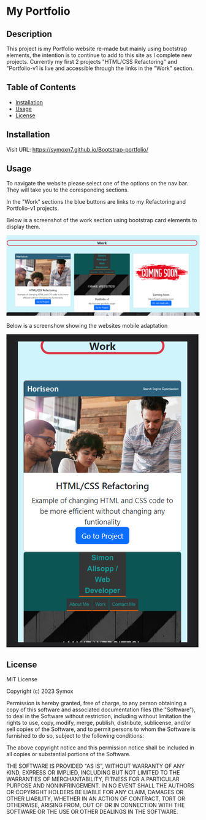 # My Portfolio

## Description

This project is my Portfolio website re-made but mainly using bootstrap elements, the intention is to continue to add to this site as I complete new projects. Currently my first 2 projects "HTML/CSS Refactoring" and "Portfolio-v1 is live and accessible through the links in the "Work" section.

## Table of Contents

* [Installation](#installation)
* [Usage](#usage)
* [License](#license)

## Installation

Visit URL: https://symoxn7.github.io/Bootstrap-portfolio/

## Usage 

To navigate the website please select one of the options on the nav bar. They will take you to the coresponding sections.

In the "Work" sections the blue buttons are links to my Refactoring and Portfolio-v1 projects.

Below is a screenshot of the work section using bootstrap card elements to display them.


![My Prortfolio](assets/images/work-scrn.PNG)


Below is a screenshow showing the websites mobile adaptation


![My Mobile Prortfolio](assets/images/mobile-work-scrn.PNG)


## License

MIT License

Copyright (c) 2023 Symox

Permission is hereby granted, free of charge, to any person obtaining a copy
of this software and associated documentation files (the "Software"), to deal
in the Software without restriction, including without limitation the rights
to use, copy, modify, merge, publish, distribute, sublicense, and/or sell
copies of the Software, and to permit persons to whom the Software is
furnished to do so, subject to the following conditions:

The above copyright notice and this permission notice shall be included in all
copies or substantial portions of the Software.

THE SOFTWARE IS PROVIDED "AS IS", WITHOUT WARRANTY OF ANY KIND, EXPRESS OR
IMPLIED, INCLUDING BUT NOT LIMITED TO THE WARRANTIES OF MERCHANTABILITY,
FITNESS FOR A PARTICULAR PURPOSE AND NONINFRINGEMENT. IN NO EVENT SHALL THE
AUTHORS OR COPYRIGHT HOLDERS BE LIABLE FOR ANY CLAIM, DAMAGES OR OTHER
LIABILITY, WHETHER IN AN ACTION OF CONTRACT, TORT OR OTHERWISE, ARISING FROM,
OUT OF OR IN CONNECTION WITH THE SOFTWARE OR THE USE OR OTHER DEALINGS IN THE
SOFTWARE.